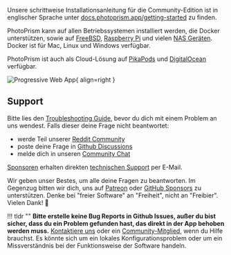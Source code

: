 Unsere schrittweise Installationsanleitung für die Community-Edition ist in englischer Sprache unter [docs.photoprism.app/getting-started](https://docs.photoprism.app/getting-started/) zu finden.

PhotoPrism kann auf allen Betriebssystemen installiert werden, die Docker unterstützen, sowie auf [FreeBSD](https://docs.photoprism.app/getting-started/ports/freebsd/), [Raspberry Pi](https://docs.photoprism.app/getting-started/raspberry-pi/) und vielen [NAS Geräten](https://docs.photoprism.app/getting-started/nas/synology/).
Docker ist für Mac, Linux und Windows verfügbar.

PhotoPrism ist auch als Cloud-Lösung auf [PikaPods](https://docs.photoprism.app/getting-started/cloud/pikapods/) und [DigitalOcean](https://docs.photoprism.app/getting-started/cloud/digitalocean/) verfügbar.

![Progressive Web App](https://dl.photoprism.app/img/ui/iphone-index-360px.png){ align=right }


## Support ##

Bitte lies den [Troubleshooting Guide](https://docs.photoprism.app/getting-started/troubleshooting/), bevor du dich mit einem Problem an uns wendest.
Falls dieser deine Frage nicht beantwortet:

* werde Teil unserer [Reddit Community](https://link.photoprism.app/reddit)
* poste deine Frage in [Github Discussions](https://link.photoprism.app/discussions)
* melde dich in unseren [Community Chat](https://link.photoprism.app/chat)

[Sponsoren](https://docs.photoprism.app/funding/) erhalten direkten [technischen Support](https://photoprism.app/contact) per E-Mail.

Wir geben unser Bestes, um alle deine Fragen zu beantworten. 
Im Gegenzug bitten wir dich, uns auf [Patreon](hhttps://link.photoprism.app/patreon) oder [GitHub Sponsors](https://link.photoprism.app/sponsor) zu unterstützen. 
Denke bei "freier Software" an "Freiheit", nicht an "Freibier". 
Vielen Dank! 💜

!!! tldr ""
    **Bitte erstelle keine Bug Reports in Github Issues, außer du bist sicher, dass du ein Problem gefunden hast, das direkt in der App behoben werden muss.**
    [Kontaktiere uns](https://photoprism.app/contact) oder ein [Community-Mitglied](https://link.photoprism.app/discussions), wenn du Hilfe brauchst. Es könnte sich um ein lokales Konfigurationsproblem oder um ein Missverständnis bei der Funktionsweise der Software handeln.
